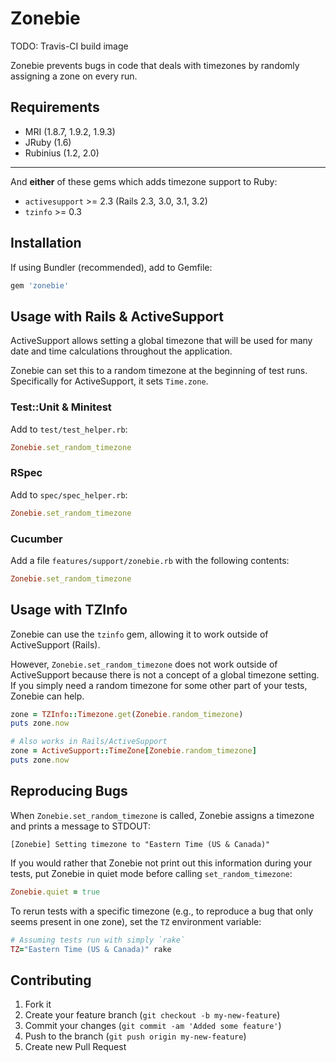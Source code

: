 # Zonebie

TODO: Travis-CI build image

Zonebie prevents bugs in code that deals with timezones by randomly assigning a
zone on every run.

## Requirements

* MRI (1.8.7, 1.9.2, 1.9.3)
* JRuby (1.6)
* Rubinius (1.2, 2.0)

***

And **either** of these gems which adds timezone support to Ruby:

* `activesupport` >= 2.3 (Rails 2.3, 3.0, 3.1, 3.2)
* `tzinfo` >= 0.3

## Installation

If using Bundler (recommended), add to Gemfile:

````ruby
gem 'zonebie'
````

## Usage with Rails & ActiveSupport

ActiveSupport allows setting a global timezone that will be used for many date
and time calculations throughout the application.

Zonebie can set this to a random timezone at the beginning of test runs.
Specifically for ActiveSupport, it sets `Time.zone`.

### Test::Unit & Minitest

Add to `test/test_helper.rb`:

```ruby
Zonebie.set_random_timezone
```

### RSpec

Add to `spec/spec_helper.rb`:

```ruby
Zonebie.set_random_timezone
```

### Cucumber

Add a file `features/support/zonebie.rb` with the following contents:

```ruby
Zonebie.set_random_timezone
```

## Usage with TZInfo

Zonebie can use the `tzinfo` gem, allowing it to work outside of ActiveSupport
(Rails).

However, `Zonebie.set_random_timezone` does not work outside of ActiveSupport
because there is not a concept of a global timezone setting. If you simply need
a random timezone for some other part of your tests, Zonebie can help.

```ruby
zone = TZInfo::Timezone.get(Zonebie.random_timezone)
puts zone.now

# Also works in Rails/ActiveSupport
zone = ActiveSupport::TimeZone[Zonebie.random_timezone]
puts zone.now
```

## Reproducing Bugs

When `Zonebie.set_random_timezone` is called, Zonebie assigns a timezone and
prints a message to STDOUT:

```
[Zonebie] Setting timezone to "Eastern Time (US & Canada)"
```

If you would rather that Zonebie not print out this information during your tests,
put Zonebie in quiet mode before calling `set_random_timezone`:

```ruby
Zonebie.quiet = true
```

To rerun tests with a specific timezone (e.g., to reproduce a bug that only
seems present in one zone), set the `TZ` environment variable:

```ruby
# Assuming tests run with simply `rake`
TZ="Eastern Time (US & Canada)" rake
```

## Contributing

1. Fork it
2. Create your feature branch (`git checkout -b my-new-feature`)
3. Commit your changes (`git commit -am 'Added some feature'`)
4. Push to the branch (`git push origin my-new-feature`)
5. Create new Pull Request
